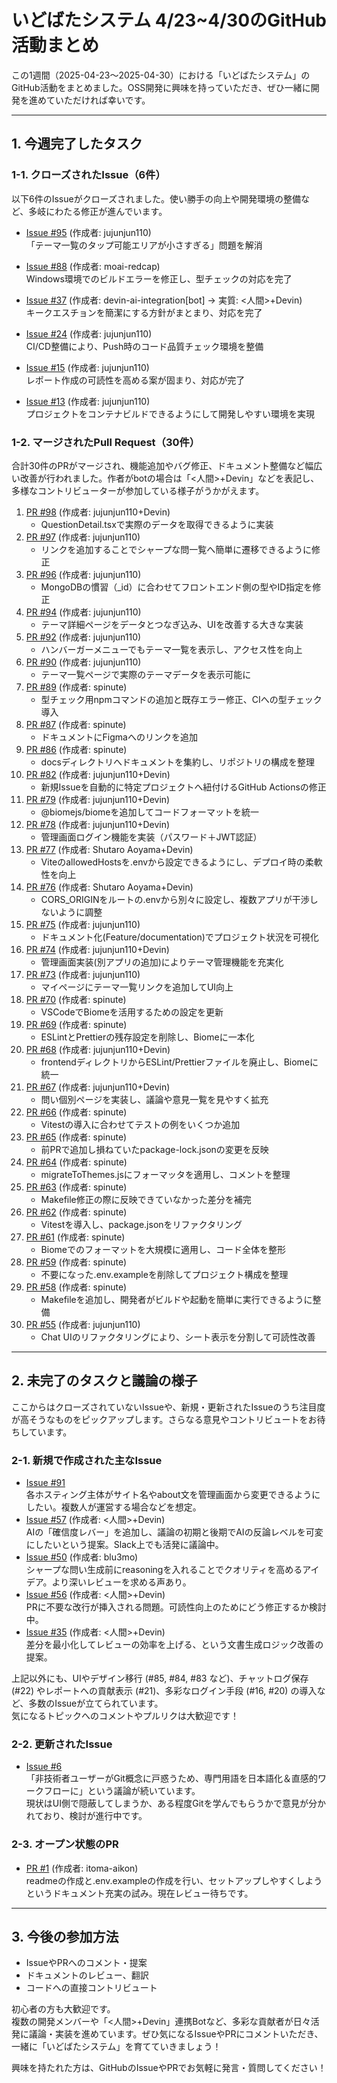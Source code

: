 # いどばたシステム 4/23~4/30のGitHub活動まとめ

この1週間（2025-04-23～2025-04-30）における「いどばたシステム」のGitHub活動をまとめました。OSS開発に興味を持っていただき、ぜひ一緒に開発を進めていただければ幸いです。

---

## 1. 今週完了したタスク

### 1-1. クローズされたIssue（6件）

以下6件のIssueがクローズされました。使い勝手の向上や開発環境の整備など、多岐にわたる修正が進んでいます。

- [Issue #95](https://github.com/digitaldemocracy2030/idobata/issues/95) (作成者: jujunjun110)  
  「テーマ一覧のタップ可能エリアが小さすぎる」問題を解消  

- [Issue #88](https://github.com/digitaldemocracy2030/idobata/issues/88) (作成者: moai-redcap)  
  Windows環境でのビルドエラーを修正し、型チェックの対応を完了  

- [Issue #37](https://github.com/digitaldemocracy2030/idobata/issues/37) (作成者: devin-ai-integration[bot] → 実質: <人間>+Devin)  
  キークエスチョンを簡潔にする方針がまとまり、対応を完了  

- [Issue #24](https://github.com/digitaldemocracy2030/idobata/issues/24) (作成者: jujunjun110)  
  CI/CD整備により、Push時のコード品質チェック環境を整備  

- [Issue #15](https://github.com/digitaldemocracy2030/idobata/issues/15) (作成者: jujunjun110)  
  レポート作成の可読性を高める案が固まり、対応が完了  

- [Issue #13](https://github.com/digitaldemocracy2030/idobata/issues/13) (作成者: jujunjun110)  
  プロジェクトをコンテナビルドできるようにして開発しやすい環境を実現  

### 1-2. マージされたPull Request（30件）

合計30件のPRがマージされ、機能追加やバグ修正、ドキュメント整備など幅広い改善が行われました。作者がbotの場合は「<人間>+Devin」などを表記し、多様なコントリビューターが参加している様子がうかがえます。

1. [PR #98](https://github.com/digitaldemocracy2030/idobata/pull/98) (作成者: jujunjun110+Devin)  
   - QuestionDetail.tsxで実際のデータを取得できるように実装  
2. [PR #97](https://github.com/digitaldemocracy2030/idobata/pull/97) (作成者: jujunjun110)  
   - リンクを追加することでシャープな問一覧へ簡単に遷移できるように修正  
3. [PR #96](https://github.com/digitaldemocracy2030/idobata/pull/96) (作成者: jujunjun110)  
   - MongoDBの慣習（_id）に合わせてフロントエンド側の型やID指定を修正  
4. [PR #94](https://github.com/digitaldemocracy2030/idobata/pull/94) (作成者: jujunjun110)  
   - テーマ詳細ページをデータとつなぎ込み、UIを改善する大きな実装  
5. [PR #92](https://github.com/digitaldemocracy2030/idobata/pull/92) (作成者: jujunjun110)  
   - ハンバーガーメニューでもテーマ一覧を表示し、アクセス性を向上  
6. [PR #90](https://github.com/digitaldemocracy2030/idobata/pull/90) (作成者: jujunjun110)  
   - テーマ一覧ページで実際のテーマデータを表示可能に  
7. [PR #89](https://github.com/digitaldemocracy2030/idobata/pull/89) (作成者: spinute)  
   - 型チェック用npmコマンドの追加と既存エラー修正、CIへの型チェック導入  
8. [PR #87](https://github.com/digitaldemocracy2030/idobata/pull/87) (作成者: spinute)  
   - ドキュメントにFigmaへのリンクを追加  
9. [PR #86](https://github.com/digitaldemocracy2030/idobata/pull/86) (作成者: spinute)  
   - docsディレクトリへドキュメントを集約し、リポジトリの構成を整理  
10. [PR #82](https://github.com/digitaldemocracy2030/idobata/pull/82) (作成者: jujunjun110+Devin)  
    - 新規Issueを自動的に特定プロジェクトへ紐付けるGitHub Actionsの修正  
11. [PR #79](https://github.com/digitaldemocracy2030/idobata/pull/79) (作成者: jujunjun110+Devin)  
    - @biomejs/biomeを追加してコードフォーマットを統一  
12. [PR #78](https://github.com/digitaldemocracy2030/idobata/pull/78) (作成者: jujunjun110+Devin)  
    - 管理画面ログイン機能を実装（パスワード＋JWT認証）  
13. [PR #77](https://github.com/digitaldemocracy2030/idobata/pull/77) (作成者: Shutaro Aoyama+Devin)  
    - ViteのallowedHostsを.envから設定できるようにし、デプロイ時の柔軟性を向上  
14. [PR #76](https://github.com/digitaldemocracy2030/idobata/pull/76) (作成者: Shutaro Aoyama+Devin)  
    - CORS_ORIGINをルートの.envから別々に設定し、複数アプリが干渉しないように調整  
15. [PR #75](https://github.com/digitaldemocracy2030/idobata/pull/75) (作成者: jujunjun110)  
    - ドキュメント化(Feature/documentation)でプロジェクト状況を可視化  
16. [PR #74](https://github.com/digitaldemocracy2030/idobata/pull/74) (作成者: jujunjun110+Devin)  
    - 管理画面実装(別アプリの追加)によりテーマ管理機能を充実化  
17. [PR #73](https://github.com/digitaldemocracy2030/idobata/pull/73) (作成者: jujunjun110)  
    - マイページにテーマ一覧リンクを追加してUI向上  
18. [PR #70](https://github.com/digitaldemocracy2030/idobata/pull/70) (作成者: spinute)  
    - VSCodeでBiomeを活用するための設定を更新  
19. [PR #69](https://github.com/digitaldemocracy2030/idobata/pull/69) (作成者: spinute)  
    - ESLintとPrettierの残存設定を削除し、Biomeに一本化  
20. [PR #68](https://github.com/digitaldemocracy2030/idobata/pull/68) (作成者: jujunjun110+Devin)  
    - frontendディレクトリからESLint/Prettierファイルを廃止し、Biomeに統一  
21. [PR #67](https://github.com/digitaldemocracy2030/idobata/pull/67) (作成者: jujunjun110+Devin)  
    - 問い個別ページを実装し、議論や意見一覧を見やすく拡充  
22. [PR #66](https://github.com/digitaldemocracy2030/idobata/pull/66) (作成者: spinute)  
    - Vitestの導入に合わせてテストの例をいくつか追加  
23. [PR #65](https://github.com/digitaldemocracy2030/idobata/pull/65) (作成者: spinute)  
    - 前PRで追加し損ねていたpackage-lock.jsonの変更を反映  
24. [PR #64](https://github.com/digitaldemocracy2030/idobata/pull/64) (作成者: spinute)  
    - migrateToThemes.jsにフォーマッタを適用し、コメントを整理  
25. [PR #63](https://github.com/digitaldemocracy2030/idobata/pull/63) (作成者: spinute)  
    - Makefile修正の際に反映できていなかった差分を補完  
26. [PR #62](https://github.com/digitaldemocracy2030/idobata/pull/62) (作成者: spinute)  
    - Vitestを導入し、package.jsonをリファクタリング  
27. [PR #61](https://github.com/digitaldemocracy2030/idobata/pull/61) (作成者: spinute)  
    - Biomeでのフォーマットを大規模に適用し、コード全体を整形  
28. [PR #59](https://github.com/digitaldemocracy2030/idobata/pull/59) (作成者: spinute)  
    - 不要になった.env.exampleを削除してプロジェクト構成を整理  
29. [PR #58](https://github.com/digitaldemocracy2030/idobata/pull/58) (作成者: spinute)  
    - Makefileを追加し、開発者がビルドや起動を簡単に実行できるように整備  
30. [PR #55](https://github.com/digitaldemocracy2030/idobata/pull/55) (作成者: jujunjun110)  
    - Chat UIのリファクタリングにより、シート表示を分割して可読性改善  

---

## 2. 未完了のタスクと議論の様子

ここからはクローズされていないIssueや、新規・更新されたIssueのうち注目度が高そうなものをピックアップします。さらなる意見やコントリビュートをお待ちしています。

### 2-1. 新規で作成された主なIssue

- [Issue #91](https://github.com/digitaldemocracy2030/idobata/issues/91)  
  各ホスティング主体がサイト名やabout文を管理画面から変更できるようにしたい。複数人が運営する場合などを想定。  
- [Issue #57](https://github.com/digitaldemocracy2030/idobata/issues/57) (作成者: <人間>+Devin)  
  AIの「確信度レバー」を追加し、議論の初期と後期でAIの反論レベルを可変にしたいという提案。Slack上でも活発に議論中。  
- [Issue #50](https://github.com/digitaldemocracy2030/idobata/issues/50) (作成者: blu3mo)  
  シャープな問い生成前にreasoningを入れることでクオリティを高めるアイデア。より深いレビューを求める声あり。  
- [Issue #56](https://github.com/digitaldemocracy2030/idobata/issues/56) (作成者: <人間>+Devin)  
  PRに不要な改行が挿入される問題。可読性向上のためにどう修正するか検討中。  
- [Issue #35](https://github.com/digitaldemocracy2030/idobata/issues/35) (作成者: <人間>+Devin)  
  差分を最小化してレビューの効率を上げる、という文書生成ロジック改善の提案。  

上記以外にも、UIやデザイン移行 (#85, #84, #83 など)、チャットログ保存 (#22) やレポートへの貢献表示 (#21)、多彩なログイン手段 (#16, #20) の導入など、多数のIssueが立てられています。  
気になるトピックへのコメントやプルリクは大歓迎です！

### 2-2. 更新されたIssue

- [Issue #6](https://github.com/digitaldemocracy2030/idobata/issues/6)  
  「非技術者ユーザーがGit概念に戸惑うため、専門用語を日本語化＆直感的ワークフローに」という議論が続いています。  
  現状はUI側で隠蔽してしまうか、ある程度Gitを学んでもらうかで意見が分かれており、検討が進行中です。

### 2-3. オープン状態のPR

- [PR #1](https://github.com/digitaldemocracy2030/idobata/pull/1) (作成者: itoma-aikon)  
  readmeの作成と.env.exampleの作成を行い、セットアップしやすくしようというドキュメント充実の試み。現在レビュー待ちです。  

---

## 3. 今後の参加方法

- IssueやPRへのコメント・提案  
- ドキュメントのレビュー、翻訳  
- コードへの直接コントリビュート  

初心者の方も大歓迎です。  
複数の開発メンバーや「<人間>+Devin」連携Botなど、多彩な貢献者が日々活発に議論・実装を進めています。ぜひ気になるIssueやPRにコメントいただき、一緒に「いどばたシステム」を育てていきましょう！

興味を持たれた方は、GitHubのIssueやPRでお気軽に発言・質問してください！